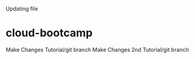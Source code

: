 Updating file
# cloud-bootcamp
Make Changes Tutorial/git branch
Make Changes 2nd Tutorial/git branch
